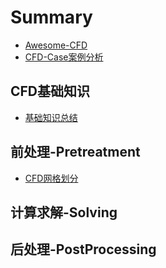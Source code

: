# Summary

* [Awesome-CFD](README.md)
* [CFD-Case案例分析](cfd-casean-li-fen-xi.md)

## CFD基础知识

* [基础知识总结](cfdji-chu-zhi-shi/ji-chu-zhi-shi-zong-jie.md)

## 前处理-Pretreatment

* [CFD网格划分](qian-chu-7406-pretreatment/cfdwang-ge-hua-fen.md)

## 计算求解-Solving

## 后处理-PostProcessing


